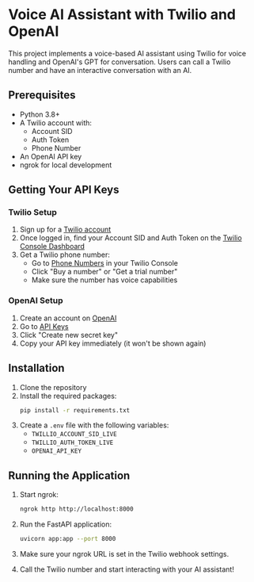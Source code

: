 # Voice AI Assistant with Twilio and OpenAI

This project implements a voice-based AI assistant using Twilio for voice handling and OpenAI's GPT for conversation. Users can call a Twilio number and have an interactive conversation with an AI.

## Prerequisites

- Python 3.8+
- A Twilio account with:
  - Account SID
  - Auth Token
  - Phone Number
- An OpenAI API key
- ngrok for local development

## Getting Your API Keys

### Twilio Setup
1. Sign up for a [Twilio account](https://www.twilio.com/try-twilio)
2. Once logged in, find your Account SID and Auth Token on the [Twilio Console Dashboard](https://console.twilio.com/)
3. Get a Twilio phone number:
   - Go to [Phone Numbers](https://console.twilio.com/us1/develop/phone-numbers/manage/incoming) in your Twilio Console
   - Click "Buy a number" or "Get a trial number"
   - Make sure the number has voice capabilities

### OpenAI Setup
1. Create an account on [OpenAI](https://platform.openai.com/signup)
2. Go to [API Keys](https://platform.openai.com/account/api-keys)
3. Click "Create new secret key"
4. Copy your API key immediately (it won't be shown again)

## Installation

1. Clone the repository
2. Install the required packages:
   ```bash
   pip install -r requirements.txt
   ```
3. Create a `.env` file with the following variables:
   - `TWILLIO_ACCOUNT_SID_LIVE`
   - `TWILLIO_AUTH_TOKEN_LIVE`
   - `OPENAI_API_KEY`

## Running the Application

1. Start ngrok:
   ```bash
   ngrok http http://localhost:8000
   ```
2. Run the FastAPI application:
   ```bash
   uvicorn app:app --port 8000
   ```

3. Make sure your ngrok URL is set in the Twilio webhook settings.

4. Call the Twilio number and start interacting with your AI assistant!
